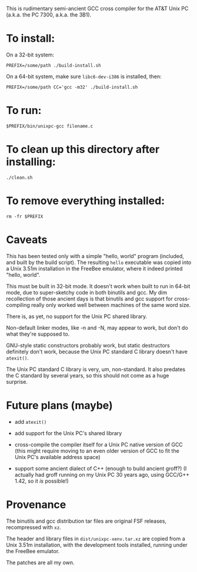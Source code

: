 This is rudimentary semi-ancient GCC cross compiler for the AT&T Unix PC
(a.k.a. the PC 7300, a.k.a. the 3B1).

# To install:

On a 32-bit system:

	PREFIX=/some/path ./build-install.sh

On a 64-bit system, make sure `libc6-dev-i386` is installed, then:

	PREFIX=/some/path CC='gcc -m32' ./build-install.sh

# To run:

	$PREFIX/bin/unixpc-gcc filename.c

# To clean up this directory after installing:

	./clean.sh

# To remove everything installed:

	rm -fr $PREFIX

# Caveats

This has been tested only with a simple "hello, world" program (included, and
built by the build script).  The resulting `hello` executable was copied into
a Unix 3.51m installation in the FreeBee emulator, where it indeed printed
"hello, world".

This must be built in 32-bit mode.  It doesn't work when built to run
in 64-bit mode, due to super-sketchy code in both binutils and gcc.
My dim recollection of those ancient days is that binutils and gcc support
for cross-compiling really only worked well between machines of the same
word size.

There is, as yet, no support for the Unix PC shared library.

Non-default linker modes, like -n and -N, may appear to work, but don't do
what they're supposed to.

GNU-style static constructors probably work, but static destructors definitely
don't work, because the Unix PC standard C library doesn't have `atexit()`.

The Unix PC standard C library is very, um, non-standard.  It also predates
the C standard by several years, so this should not come as a huge surprise.

# Future plans (maybe)

* add `atexit()`

* add support for the Unix PC's shared library

* cross-compile the compiler itself for a Unix PC native version of GCC
  (this might require moving to an even older version of GCC to fit the
  Unix PC's available address space)

* support some ancient dialect of C++ (enough to build ancient groff?)
  (I actually had groff running on my Unix PC 30 years ago, using
  GCC/G++ 1.42, so it *is* possible!)

# Provenance

The binutils and gcc distribution tar files are original FSF releases,
recompressed with `xz`.

The header and library files in `dist/unixpc-xenv.tar.xz` are copied
from a Unix 3.51m installation, with the development tools installed,
running under the FreeBee emulator.

The patches are all my own.
